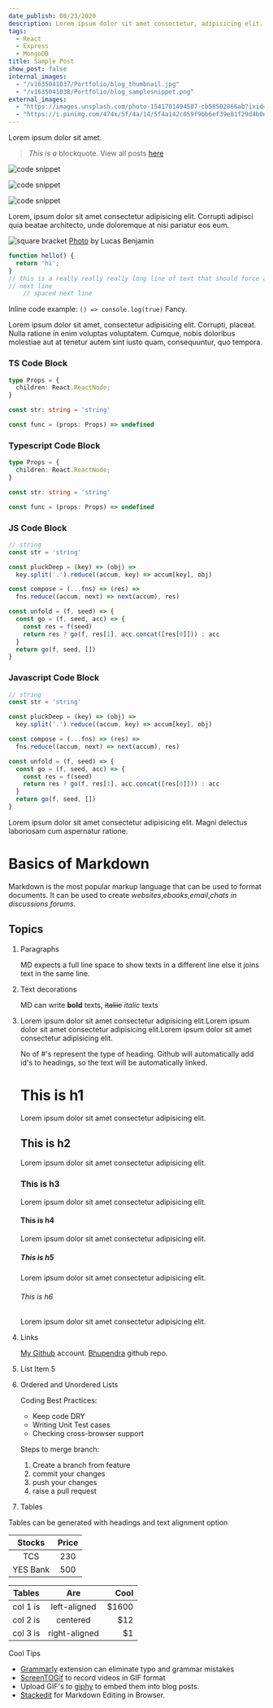 ```yaml
---
date_publish: 08/23/2020
description: Lorem ipsum dolor sit amet consectetur, adipisicing elit. Nesciunt sit temporibus nisi distinctio.
tags:
  - React
  - Express
  - MongoDB
title: Sample Post
show_post: false
internal_images: 
  - "/v1635041037/Portfolio/blog_thumbnail.jpg"
  - "/v1635041038/Portfolio/blog_samplesnippet.png"
external_images:
  - "https://images.unsplash.com/photo-1541701494587-cb58502866ab?ixid=MXwxMjA3fDB8MHxwaG90by1wYWdlfHx8fGVufDB8fHw%3D&ixlib=rb-1.2.1&auto=format&fit=crop&w=1050&q=80"
  - "https://i.pinimg.com/474x/5f/4a/14/5f4a142c059f9bb6ef39e81f29d4b0ec.jpg"
---
```


Lorem ipsum dolor sit amet.

> _This is a_ blockquote. View all posts [here](/blog)

![code snippet](/v1635041037/Portfolio/blog_thumbnail.jpg "sample code snippet")

![code snippet](/v1635041038/Portfolio/blog_samplesnippet.png "sample code snippet")

![code snippet](https://i.pinimg.com/474x/5f/4a/14/5f4a142c059f9bb6ef39e81f29d4b0ec.jpg "sample code snippet")

Lorem, ipsum dolor sit amet consectetur adipisicing elit. Corrupti adipisci quia beatae architecto, unde doloremque at nisi pariatur eos eum.

![square bracket](https://images.unsplash.com/photo-1541701494587-cb58502866ab?ixid=MXwxMjA3fDB8MHxwaG90by1wYWdlfHx8fGVufDB8fHw%3D&ixlib=rb-1.2.1&auto=format&fit=crop&w=1050&q=80)
[Photo](https://unsplash.com/photos/wQLAGv4_OYs) by Lucas Benjamin

```js
function hello() {
  return 'hi';
}
// this is a really really really long line of text that should force an overflow on the x-axis
// next line
    // spaced next line
```

Inline code example: `() => console.log(true)` Fancy.

Lorem ipsum dolor sit amet, consectetur adipisicing elit. Corrupti, placeat. Nulla ratione in enim voluptas voluptatem. Cumque, nobis doloribus molestiae aut at tenetur autem sint iusto quam, consequuntur, quo tempora. 

### TS Code Block

```ts
type Props = {
  children: React.ReactNode;
} 

const str: string = 'string'

const func = (props: Props) => undefined
```

### Typescript Code Block

```typescript
type Props = {
  children: React.ReactNode;
} 

const str: string = 'string'

const func = (props: Props) => undefined
```

### JS Code Block

```js
// string
const str = 'string'

const pluckDeep = (key) => (obj) =>
  key.split('.').reduce((accum, key) => accum[key], obj)

const compose = (...fns) => (res) =>
  fns.reduce((accum, next) => next(accum), res)

const unfold = (f, seed) => {
  const go = (f, seed, acc) => {
    const res = f(seed)
    return res ? go(f, res[1], acc.concat([res[0]])) : acc
  }
  return go(f, seed, [])
}
```

### Javascript Code Block

```javascript
// string
const str = 'string'

const pluckDeep = (key) => (obj) =>
  key.split('.').reduce((accum, key) => accum[key], obj)

const compose = (...fns) => (res) =>
  fns.reduce((accum, next) => next(accum), res)

const unfold = (f, seed) => {
  const go = (f, seed, acc) => {
    const res = f(seed)
    return res ? go(f, res[1], acc.concat([res[0]])) : acc
  }
  return go(f, seed, [])
}
```

Lorem ipsum dolor sit amet consectetur adipisicing elit. Magni delectus laboriosam cum aspernatur ratione.

# Basics of Markdown
Markdown is the most popular markup language that can be used to format documents. It can be used to create *websites*,*ebooks*,*email*,*chats in discussions forums*.


## Topics
1. Paragraphs 

    MD expects a full line space to show texts in a different line else it joins text in the same line.
2.  Text decorations

    MD can write **bold** texts, ~~italiic~~ *italic*  texts
3. Lorem ipsum dolor sit amet consectetur adipisicing elit.Lorem ipsum dolor sit amet consectetur adipisicing elit.Lorem ipsum dolor sit amet consectetur adipisicing elit.

    No of #'s represent the type of heading. Github will automatically add id's to headings, so the text will be automatically linked. 
   
    # This is h1
    Lorem ipsum dolor sit amet consectetur adipisicing elit.
    ## This is h2
    Lorem ipsum dolor sit amet consectetur adipisicing elit.
    ### This is h3
    Lorem ipsum dolor sit amet consectetur adipisicing elit.
    #### This is h4
    Lorem ipsum dolor sit amet consectetur adipisicing elit.
    ##### This is h5
    Lorem ipsum dolor sit amet consectetur adipisicing elit.
    ###### This is h6
    Lorem ipsum dolor sit amet consectetur adipisicing elit.

4. Links

    [My Github](https://github.com/bhupendra1011 "all repos") account. [Bhupendra]() github repo.

5. List Item 5

6. Ordered and Unordered Lists

    Coding Best Practices:

    * Keep code DRY
    * Writing Unit Test cases
    * Checking cross-browser support

    Steps to merge branch:

    1. Create a branch from feature
    1. commit your changes
    1. push your changes
    1. raise a pull request

7. Tables 

Tables can be generated with headings and text alignment option

|Stocks|Price|
|:-----:|:------:|
|TCS|230|
|YES Bank|500|

| Tables   |      Are      |  Cool |
|----------|:-------------:|------:|
| col 1 is |  left-aligned | $1600 |
| col 2 is |    centered   |   $12 |
| col 3 is | right-aligned |    $1 |

Cool Tips 

* [Grammarly](https://marketplace.visualstudio.com/items?itemName=znck.grammarly) extension can eliminate typo and grammar mistakes
* [ScreenTOGif](https://www.screentogif.com/) to record videos in GIF format
* Upload GIF's to [giphy](https://giphy.com/) to embed them into blog posts.
* [Stackedit](https://stackedit.io/) for Markdown Editing in Browser.

